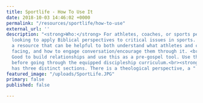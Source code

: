 ```yaml
---
title: Sportlife - How To Use It
date: 2018-10-03 14:46:02 +0000
permalink: "/resources/sportlife/how-to-use"
external_url: ''
description: "<strong>Who:</strong> For athletes, coaches, or sports performance professionals
  looking to apply Biblical perspectives to critical issues in sports. SportLife is
  a resource that can be helpful to both understand what athletes and coaches are
  facing, and how to engage conversation/encourage them through it. <br><strong>When:</strong>
  Good to build relationships and use this as a pre-gospel tool. Use this resource
  before going through the equipped discipleship curriculum.<br><strong>How: </strong>SportLife
  has three distinct sections. There is a theological perspective, a "
featured_image: "/uploads/SportLife.JPG"
primary: false
published: false

---
```

